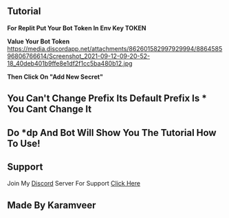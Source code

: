 ## Tutorial
**For Replit
Put Your Bot Token In Env
Key TOKEN**

**Value Your Bot Token**
https://media.discordapp.net/attachments/862601582997929994/886458596806766614/Screenshot_2021-09-12-09-20-52-18_40deb401b9ffe8e1df2f1cc5ba480b12.jpg

**Then Click On "Add New Secret"**



## You Can't Change Prefix Its Default Prefix Is * You Cant Change It

## Do *dp And Bot Will Show You The Tutorial How To Use!

## Support

Join My [Discord](https://auttaja.io/xdop) Server For Support
[Click Here](https://auttaja.io/xdop)

## Made By Karamveer
